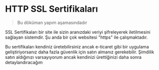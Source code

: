 # HTTP SSL Sertifikaları

> Bu döküman yapım aşamasındadır

SSL Sertifikaları bir site ile sizin aranızdaki veriyi şifreleyerek iletilmesini sağlayan sistemdir. Şu anda bir çok websitesi "https" ile çalışmaktadır.

Bu sertifikaları kendiniz üretebilirsiniz ancak e-ticaret gibi bir uygulama geliştiriyorsanız daha fazla güvenlik için satın almanız gerekebilir. Şimdilik satın aldığınızı varsayıyorum ancak kendinizi ürettiğinizi daha sonra detaylandıracağım

<!--
## Satın almadan önce

### Private Key oluşturun -->
